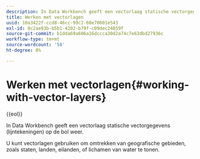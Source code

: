 ```yaml
---
description: In Data Workbench geeft een vectorlaag statische vectorgegevens (lijntekeningen) op de bol weer.
title: Werken met vectorlagen
uuid: 10a3422f-ccd8-46cc-99c2-60e70601e543
exl-id: 0c2ae93b-b5b1-4202-b79f-c09dec24059f
source-git-commit: b1dda69a606a16dccca30d2a74c7e63dbd27936c
workflow-type: tm+mt
source-wordcount: '58'
ht-degree: 0%

---
```


# Werken met vectorlagen{#working-with-vector-layers}

{{eol}}

In Data Workbench geeft een vectorlaag statische vectorgegevens (lijntekeningen) op de bol weer.

U kunt vectorlagen gebruiken om omtrekken van geografische gebieden, zoals staten, landen, eilanden, of lichamen van water te tonen.
